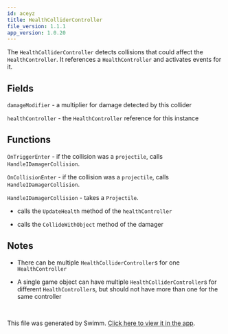 ```yaml
---
id: aceyz
title: HealthColliderController
file_version: 1.1.1
app_version: 1.0.20
---
```


The `HealthColliderController`<swm-token data-swm-token=":Assets/Scripts/Health/HealthColliderController.cs:8:5:5:`    public class HealthColliderController : MonoBehaviour`"/> detects collisions that could affect the `HealthController`<swm-token data-swm-token=":Assets/Scripts/Health/HealthController.cs:7:5:5:`    public class HealthController : MonoBehaviour`"/>. It references a `HealthController`<swm-token data-swm-token=":Assets/Scripts/Health/HealthController.cs:7:5:5:`    public class HealthController : MonoBehaviour`"/> and activates events for it.<br/>

## Fields

`damageModifier`<swm-token data-swm-token=":Assets/Scripts/Health/HealthColliderController.cs:10:9:9:`        [SerializeField] private float damageModifier = 1f;`"/> - a multiplier for damage detected by this collider

`healthController`<swm-token data-swm-token=":Assets/Scripts/Health/HealthColliderController.cs:11:9:9:`        [SerializeField] private HealthController healthController;`"/> - the `HealthController`<swm-token data-swm-token=":Assets/Scripts/Health/HealthController.cs:7:5:5:`    public class HealthController : MonoBehaviour`"/> reference for this instance

## Functions

`OnTriggerEnter`<swm-token data-swm-token=":Assets/Scripts/Health/HealthColliderController.cs:13:5:5:`        private void OnTriggerEnter(Collider other)`"/> - if the collision was a `projectile`<swm-token data-swm-token=":Assets/Scripts/Health/HealthColliderController.cs:15:3:3:`            var projectile = other.gameObject.GetComponent&lt;Projectile&gt;();`"/>, calls `HandleIDamagerCollision`<swm-token data-swm-token=":Assets/Scripts/Health/HealthColliderController.cs:33:5:5:`        private void HandleIDamagerCollision(IDamager damager)`"/>.

`OnCollisionEnter`<swm-token data-swm-token=":Assets/Scripts/Health/HealthColliderController.cs:21:5:5:`        private void OnCollisionEnter(Collision collision)`"/> - if the collision was a `projectile`<swm-token data-swm-token=":Assets/Scripts/Health/HealthColliderController.cs:23:3:3:`            var projectile = collision.gameObject.GetComponent&lt;Projectile&gt;();`"/>, calls `HandleIDamagerCollision`<swm-token data-swm-token=":Assets/Scripts/Health/HealthColliderController.cs:33:5:5:`        private void HandleIDamagerCollision(IDamager damager)`"/>.

`HandleIDamagerCollision`<swm-token data-swm-token=":Assets/Scripts/Health/HealthColliderController.cs:33:5:5:`        private void HandleIDamagerCollision(IDamager damager)`"/> - takes a `Projectile`<swm-token data-swm-token=":Assets/Scripts/Weapons/Projectile.cs:6:5:5:`    public class Projectile : MonoBehaviour, IDamager`"/>.

*   calls the `UpdateHealth`<swm-token data-swm-token=":Assets/Scripts/Health/HealthController.cs:50:5:5:`        public void UpdateHealth(float value)`"/> method of the `healthController`<swm-token data-swm-token=":Assets/Scripts/Health/HealthColliderController.cs:11:9:9:`        [SerializeField] private HealthController healthController;`"/>
    
*   calls the `CollideWithObject`<swm-token data-swm-token=":Assets/Scripts/Weapons/Projectile.cs:30:5:5:`        public void CollideWithObject() =&gt; Destroy(gameObject);`"/> method of the damager
    

## Notes

*   There can be multiple `HealthColliderController`<swm-token data-swm-token=":Assets/Scripts/Health/HealthColliderController.cs:8:5:5:`    public class HealthColliderController : MonoBehaviour`"/>s for one `HealthController`<swm-token data-swm-token=":Assets/Scripts/Health/HealthController.cs:7:5:5:`    public class HealthController : MonoBehaviour`"/>
    
*   A single game object can have multiple `HealthColliderController`<swm-token data-swm-token=":Assets/Scripts/Health/HealthColliderController.cs:8:5:5:`    public class HealthColliderController : MonoBehaviour`"/>s for different `HealthController`<swm-token data-swm-token=":Assets/Scripts/Health/HealthController.cs:7:5:5:`    public class HealthController : MonoBehaviour`"/>s, but should not have more than one for the same controller

<br/>

This file was generated by Swimm. [Click here to view it in the app](https://app.swimm.io/repos/Z2l0aHViJTNBJTNBQ2hyb21ldHJ5JTNBJTNBcGlkaWU=/docs/aceyz).

